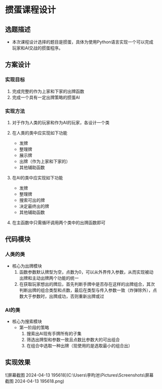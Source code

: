 # 掼蛋课程设计



## 选题描述



- 本次课程设计选择的题目是掼蛋，具体为使用Python语言实现一个可以完成玩家和AI交战的掼蛋程序。



## 方案设计



### 实现目标

1. 完成完整的作为上家和下家的出牌函数
2. 完成一个具有一定出牌策略的掼蛋AI



### 实现方法

1. 对于作为人类的玩家和作为AI的玩家，各设计一个类

2. 在人类的类中应实现如下功能
   - 发牌
   - 整理牌
   - 展示牌
   - 出牌（作为上家和下家的）
   - 其他辅助函数

3. 在AI的类中应实现如下功能
   - 发牌
   - 整理牌
   - 搜索可出的牌
   - 决定最终出的牌
   - 其他辅助函数

4. 在主函数中只需循环调用两个类中的出牌函数即可



## 代码模块



### 人类的类

- 核心为出牌模块
  1. 函数参数默认牌型为空，点数为0，可以从外界传入参数，从而实现被动出牌和主动出牌两个功能的统一
  2. 在获取玩家想出的牌后，首先判断手牌中是否存在这样的出牌组合，其次判断出牌的组合类型和点数，最后在类型与传入参数一致（炸弹除外），点数大于参数时，出牌成功，否则重新出牌或过



### AI的类

- 核心为搜索模块
  - 第一阶段的策略
    1. 搜索出AI现有手牌所有的子集
    2. 筛选出牌型和参数一致且点数比参数大的可出组合
    3. 在组合中选取一种出牌（现使用的是选取最小的组合出）



## 实现效果



![屏幕截图 2024-04-13 195618](C:\Users\李昀池\Pictures\Screenshots\屏幕截图 2024-04-13 195618.png)
